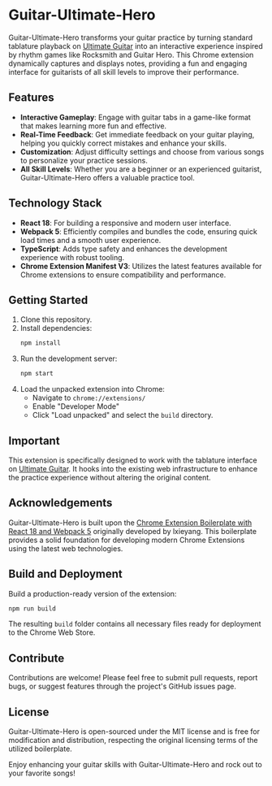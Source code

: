 
# Guitar-Ultimate-Hero

Guitar-Ultimate-Hero transforms your guitar practice by turning standard tablature playback on [Ultimate Guitar](https://tabs.ultimate-guitar.com/) into an interactive experience inspired by rhythm games like Rocksmith and Guitar Hero. This Chrome extension dynamically captures and displays notes, providing a fun and engaging interface for guitarists of all skill levels to improve their performance.

## Features
- **Interactive Gameplay**: Engage with guitar tabs in a game-like format that makes learning more fun and effective.
- **Real-Time Feedback**: Get immediate feedback on your guitar playing, helping you quickly correct mistakes and enhance your skills.
- **Customization**: Adjust difficulty settings and choose from various songs to personalize your practice sessions.
- **All Skill Levels**: Whether you are a beginner or an experienced guitarist, Guitar-Ultimate-Hero offers a valuable practice tool.

## Technology Stack
- **React 18**: For building a responsive and modern user interface.
- **Webpack 5**: Efficiently compiles and bundles the code, ensuring quick load times and a smooth user experience.
- **TypeScript**: Adds type safety and enhances the development experience with robust tooling.
- **Chrome Extension Manifest V3**: Utilizes the latest features available for Chrome extensions to ensure compatibility and performance.

## Getting Started
1. Clone this repository.
2. Install dependencies:
   ```bash
   npm install
   ```
3. Run the development server:
   ```bash
   npm start
   ```
4. Load the unpacked extension into Chrome:
   - Navigate to `chrome://extensions/`
   - Enable "Developer Mode"
   - Click "Load unpacked" and select the `build` directory.

## Important
This extension is specifically designed to work with the tablature interface on [Ultimate Guitar](https://tabs.ultimate-guitar.com/). It hooks into the existing web infrastructure to enhance the practice experience without altering the original content.

## Acknowledgements
Guitar-Ultimate-Hero is built upon the [Chrome Extension Boilerplate with React 18 and Webpack 5](https://github.com/lxieyang/chrome-extension-boilerplate-react) originally developed by lxieyang. This boilerplate provides a solid foundation for developing modern Chrome Extensions using the latest web technologies.

## Build and Deployment
Build a production-ready version of the extension:
```bash
npm run build
```
The resulting `build` folder contains all necessary files ready for deployment to the Chrome Web Store.

## Contribute
Contributions are welcome! Please feel free to submit pull requests, report bugs, or suggest features through the project's GitHub issues page.

## License
Guitar-Ultimate-Hero is open-sourced under the MIT license and is free for modification and distribution, respecting the original licensing terms of the utilized boilerplate.

Enjoy enhancing your guitar skills with Guitar-Ultimate-Hero and rock out to your favorite songs!
